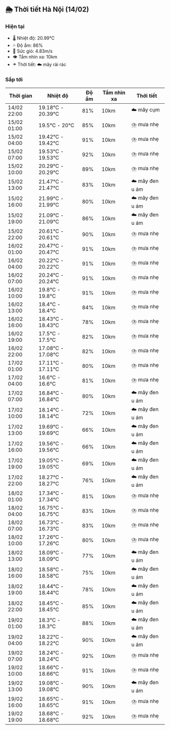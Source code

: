 ## 🌦️ Thời tiết Hà Nội (14/02)

### Hiện tại

- 🌡️ Nhiệt độ: 20.99℃
- 💦 Độ ẩm: 86%
- 💨 Sức gió: 4.83m/s
- 👁️ Tầm nhìn xa: 10km
- ☂️ Thời tiết: ☁️ mây rải rác

### Sắp tới

| Thời gian | Nhiệt độ | Độ ẩm | Tầm nhìn xa | Thời tiết |
| --- | --- | --- | --- | --- |
| 14/02 22:00 | 19.18℃ - 20.39℃ | 81% | 10km | ☁️ mây cụm |
| 15/02 01:00 | 19.5℃ - 20℃ | 85% | 10km | ⛈️ mưa nhẹ |
| 15/02 04:00 | 19.42℃ - 19.42℃ | 91% | 10km | ⛈️ mưa nhẹ |
| 15/02 07:00 | 19.53℃ - 19.53℃ | 92% | 10km | ⛈️ mưa nhẹ |
| 15/02 10:00 | 20.29℃ - 20.29℃ | 89% | 10km | ⛈️ mưa nhẹ |
| 15/02 13:00 | 21.47℃ - 21.47℃ | 83% | 10km | ☁️ mây đen u ám |
| 15/02 16:00 | 21.99℃ - 21.99℃ | 80% | 10km | ☁️ mây đen u ám |
| 15/02 19:00 | 21.09℃ - 21.09℃ | 86% | 10km | ☁️ mây đen u ám |
| 15/02 22:00 | 20.61℃ - 20.61℃ | 90% | 10km | ⛈️ mưa nhẹ |
| 16/02 01:00 | 20.47℃ - 20.47℃ | 91% | 10km | ⛈️ mưa nhẹ |
| 16/02 04:00 | 20.22℃ - 20.22℃ | 91% | 10km | ⛈️ mưa nhẹ |
| 16/02 07:00 | 20.24℃ - 20.24℃ | 91% | 10km | ⛈️ mưa nhẹ |
| 16/02 10:00 | 19.8℃ - 19.8℃ | 91% | 10km | ⛈️ mưa nhẹ |
| 16/02 13:00 | 18.4℃ - 18.4℃ | 84% | 10km | ⛈️ mưa nhẹ |
| 16/02 16:00 | 18.43℃ - 18.43℃ | 78% | 10km | ⛈️ mưa nhẹ |
| 16/02 19:00 | 17.5℃ - 17.5℃ | 82% | 10km | ⛈️ mưa nhẹ |
| 16/02 22:00 | 17.08℃ - 17.08℃ | 82% | 10km | ⛈️ mưa nhẹ |
| 17/02 01:00 | 17.11℃ - 17.11℃ | 80% | 10km | ⛈️ mưa nhẹ |
| 17/02 04:00 | 16.6℃ - 16.6℃ | 81% | 10km | ⛈️ mưa nhẹ |
| 17/02 07:00 | 16.84℃ - 16.84℃ | 80% | 10km | ☁️ mây đen u ám |
| 17/02 10:00 | 18.14℃ - 18.14℃ | 72% | 10km | ☁️ mây đen u ám |
| 17/02 13:00 | 19.69℃ - 19.69℃ | 66% | 10km | ☁️ mây đen u ám |
| 17/02 16:00 | 19.56℃ - 19.56℃ | 66% | 10km | ☁️ mây đen u ám |
| 17/02 19:00 | 19.05℃ - 19.05℃ | 69% | 10km | ☁️ mây đen u ám |
| 17/02 22:00 | 18.27℃ - 18.27℃ | 76% | 10km | ☁️ mây đen u ám |
| 18/02 01:00 | 17.34℃ - 17.34℃ | 81% | 10km | ⛈️ mưa nhẹ |
| 18/02 04:00 | 16.75℃ - 16.75℃ | 83% | 10km | ⛈️ mưa nhẹ |
| 18/02 07:00 | 16.73℃ - 16.73℃ | 83% | 10km | ⛈️ mưa nhẹ |
| 18/02 10:00 | 17.26℃ - 17.26℃ | 80% | 10km | ⛈️ mưa nhẹ |
| 18/02 13:00 | 18.09℃ - 18.09℃ | 77% | 10km | ☁️ mây đen u ám |
| 18/02 16:00 | 18.58℃ - 18.58℃ | 75% | 10km | ☁️ mây đen u ám |
| 18/02 19:00 | 18.44℃ - 18.44℃ | 78% | 10km | ☁️ mây đen u ám |
| 18/02 22:00 | 18.45℃ - 18.45℃ | 85% | 10km | ☁️ mây đen u ám |
| 19/02 01:00 | 18.3℃ - 18.3℃ | 88% | 10km | ☁️ mây đen u ám |
| 19/02 04:00 | 18.22℃ - 18.22℃ | 90% | 10km | ☁️ mây đen u ám |
| 19/02 07:00 | 18.24℃ - 18.24℃ | 92% | 10km | ⛈️ mưa nhẹ |
| 19/02 10:00 | 18.66℃ - 18.66℃ | 91% | 10km | ⛈️ mưa nhẹ |
| 19/02 13:00 | 19.08℃ - 19.08℃ | 90% | 10km | ☁️ mây đen u ám |
| 19/02 16:00 | 18.65℃ - 18.65℃ | 91% | 10km | ⛈️ mưa nhẹ |
| 19/02 19:00 | 18.68℃ - 18.68℃ | 92% | 10km | ⛈️ mưa nhẹ |
